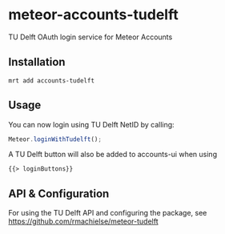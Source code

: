 meteor-accounts-tudelft
=======================

TU Delft OAuth login service for Meteor Accounts

## Installation

```
mrt add accounts-tudelft
```

## Usage

You can now login using TU Delft NetID by calling:

```javascript
Meteor.loginWithTudelft();
```

A TU Delft button will also be added to accounts-ui when using

```
{{> loginButtons}}
```

## API & Configuration

For using the TU Delft API and configuring the package, see https://github.com/rmachielse/meteor-tudelft
